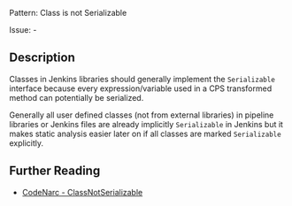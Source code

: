 Pattern: Class is not Serializable

Issue: -

## Description

Classes in Jenkins libraries should generally implement the `Serializable` interface because every expression/variable used in a CPS transformed method can potentially be serialized. 

Generally all user defined classes (not from external libraries) in pipeline libraries or Jenkins files are already implicitly `Serializable` in Jenkins but it makes static analysis easier later on if all classes are marked `Serializable` explicitly.

## Further Reading

* [CodeNarc - ClassNotSerializable](https://codenarc.org/codenarc-rules-jenkins.html#classnotserializable-rule)